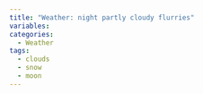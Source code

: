 ```yaml
---
title: "Weather: night partly cloudy flurries"
variables:
categories:
  - Weather
tags:
  - clouds
  - snow
  - moon
---
```

